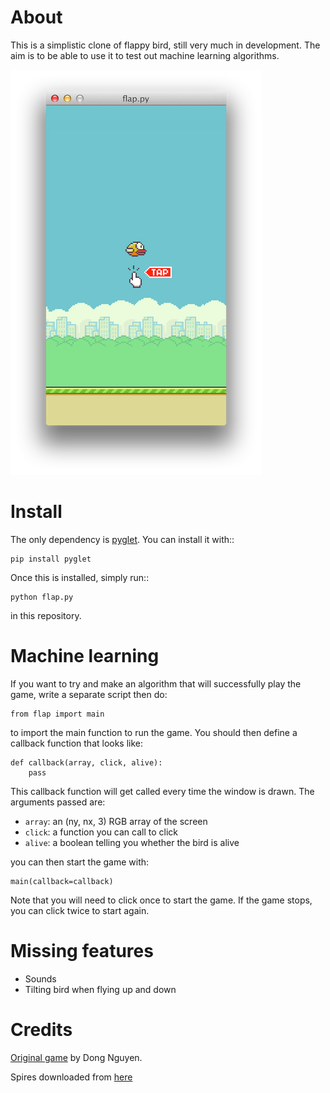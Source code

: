 About
=====

This is a simplistic clone of flappy bird, still very much in development. The
aim is to be able to use it to test out machine learning algorithms.

![screenshot](flappy_screenshot.png)

Install
=======

The only dependency is [pyglet](https://bitbucket.org/pyglet/pyglet/wiki/Home).
You can install it with::

    pip install pyglet

Once this is installed, simply run::

    python flap.py

in this repository.

Machine learning
================

If you want to try and make an algorithm that will successfully play the game,
write a separate script then do:

    from flap import main

to import the main function to run the game. You should then define a callback
function that looks like:

    def callback(array, click, alive):
        pass

This callback function will get called every time the window is drawn. The
arguments passed are:

* ``array``: an (ny, nx, 3) RGB array of the screen
* ``click``: a function you can call to click
* ``alive``: a boolean telling you whether the bird is alive

you can then start the game with:

    main(callback=callback)

Note that you will need to click once to start the game. If the game stops, you
can click twice to start again.

Missing features
================

* Sounds
* Tilting bird when flying up and down

Credits
=======

[Original game](https://en.wikipedia.org/wiki/Flappy_Bird) by Dong Nguyen.

Spires downloaded from [here](http://www.spriters-resource.com/mobile/flappybird/sheet/59537/)
